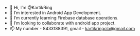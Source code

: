 - 👋 Hi, I’m @KartikRing
- 👀 I’m interested in Android App Development.
- 🌱 I’m currently learning Firebase database operations.
- 💞️ I’m looking to collaborate with android app project.
- 📫 My number - 8433188391, gmail - kartikringola@gmail.com

<!---
KartikRing/KartikRing is a ✨ special ✨ repository because its `README.md` (this file) appears on your GitHub profile.
You can click the Preview link to take a look at your changes.
--->
